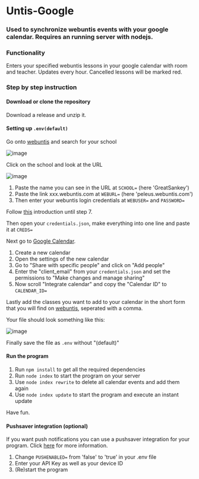 # Untis-Google

### Used to synchronize webuntis events with your google calendar. Requires an running server with nodejs.

### Functionality
Enters your specified webuntis lessons in your google calendar with room and teacher. Updates every hour. Cancelled lessons will be marked red.

### Step by step instruction

#### Download or clone the repository
Download a release and unzip it.

#### Setting up ```.env(default)```
Go onto [webuntis](https://webuntis.com) and search for your school

![image](https://user-images.githubusercontent.com/31077445/194700863-1e9e8e2e-93bb-4760-b9d3-fcea18444170.png)

Click on the school and look at the URL

![image](https://user-images.githubusercontent.com/31077445/194700913-ee48d3fe-c87c-4ce6-baf8-a071be304c12.png)

1. Paste the name you can see in the URL at ```SCHOOL=``` (here 'GreatSankey')
2. Paste the link xxx.webuntis.com at ```WEBURL=``` (here 'peleus.webuntis.com')
3. Then enter your webuntis login credentials at ```WEBUSER=``` and ```PASSWORD=```

Follow [this](https://developers.google.com/calendar/api/quickstart/nodejs) introduction until step 7.

Then open your ```credentials.json```, make everything into one line and paste it at ```CREDS=```

Next go to [Google Calendar](https://calendar.google.com).

1. Create a new calendar
2. Open the settings of the new calendar
3. Go to "Share with specific people" and click on "Add people"
4. Enter the "client_email" from your ```credentials.json``` and set the permissions to "Make changes and manage sharing"
5. Now scroll "Integrate calendar" and copy the "Calendar ID" to ```CALENDAR_ID=```

Lastly add the classes you want to add to your calendar in the short form that you will find on [webuntis](https://webuntis.com), seperated with a comma.

Your file should look something like this:

![image](https://user-images.githubusercontent.com/31077445/194701967-c52c709e-b688-4ca0-829f-636819949672.png)

Finally save the file as ```.env``` without "(default)"

#### Run the program

1. Run ```npm install``` to get all the required dependencies
2. Run ```node index``` to start the program on your server
3. Use ```node index rewrite``` to delete all calendar events and add them again
4. Use ```node index update``` to start the program and execute an instant update

Have fun.

#### Pushsaver integration (optional)
If you want push notifications you can use a pushsaver integration for your program.
Click [here](https://www.pushsafer.com/) for more information.
1. Change ``PUSHENABLED=`` from 'false' to 'true' in your .env file
2. Enter your API Key as well as your device ID
3. (Re)start the program
